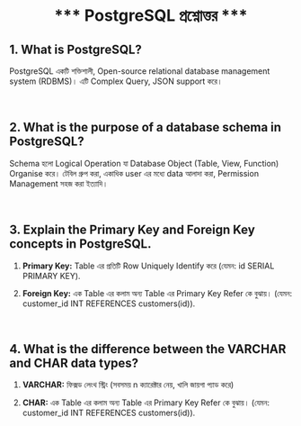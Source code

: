 

<h1 align="center">*** PostgreSQL প্রশ্নোত্তর ***</h1>


## 1. What is PostgreSQL?
PostgreSQL একটি শক্তিশালী, Open-source relational database management system (RDBMS)। এটি Complex Query, JSON support করে।

<br />

## 2. What is the purpose of a database schema in PostgreSQL?
Schema হলো Logical Operation যা Database Object (Table, View, Function) Organise করে। টেবিল গ্রুপ করা, একাধিক user এর মধ্যে data আলাদা করা, Permission Management সহজ করা ইত্যাদি।


<br />

## 3. Explain the Primary Key and Foreign Key concepts in PostgreSQL.
1. **Primary Key:** Table এর প্রতিটি Row Uniquely Identify করে (যেমন: id SERIAL PRIMARY KEY).

2. **Foreign Key:** এক Table এর কলাম অন্য Table এর Primary Key Refer কে বুঝায়। (যেমন: customer_id INT REFERENCES customers(id)).

<br />

## 4. What is the difference between the VARCHAR and CHAR data types?
1. **VARCHAR:** ফিক্সড লেংথ স্ট্রিং (সবসময় n ক্যারেক্টার নেয়, খালি জায়গা প্যাড করে)

2. **CHAR:** এক Table এর কলাম অন্য Table এর Primary Key Refer কে বুঝায়। (যেমন: customer_id INT REFERENCES customers(id)).


